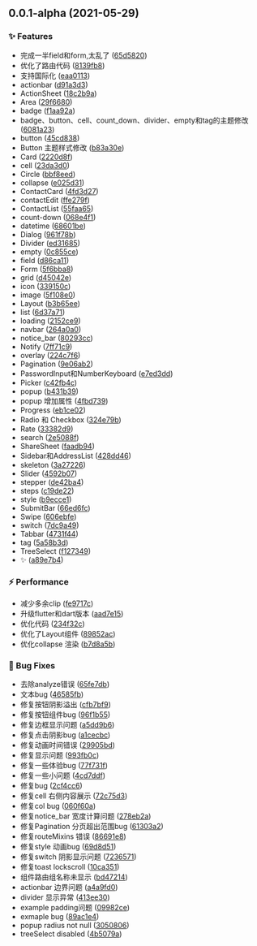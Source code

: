 ## 0.0.1-alpha (2021-05-29)


### ✨ Features

* 完成一半field和form,太乱了 ([65d5820](https://github.com/Simon-Bin/flant/commit/65d5820))
* 优化了路由代码 ([8139fb8](https://github.com/Simon-Bin/flant/commit/8139fb8))
* 支持国际化 ([eaa0113](https://github.com/Simon-Bin/flant/commit/eaa0113))
* actionbar ([d91a3d3](https://github.com/Simon-Bin/flant/commit/d91a3d3))
* ActionSheet ([18c2b9a](https://github.com/Simon-Bin/flant/commit/18c2b9a))
* Area ([29f6680](https://github.com/Simon-Bin/flant/commit/29f6680))
* badge ([f1aa92a](https://github.com/Simon-Bin/flant/commit/f1aa92a))
* badge、button、cell、count_down、divider、empty和tag的主题修改 ([6081a23](https://github.com/Simon-Bin/flant/commit/6081a23))
* button ([45cd838](https://github.com/Simon-Bin/flant/commit/45cd838))
* Button 主题样式修改 ([b83a30e](https://github.com/Simon-Bin/flant/commit/b83a30e))
* Card ([2220d8f](https://github.com/Simon-Bin/flant/commit/2220d8f))
* cell ([23da3d0](https://github.com/Simon-Bin/flant/commit/23da3d0))
* Circle ([bbf8eed](https://github.com/Simon-Bin/flant/commit/bbf8eed))
* collapse ([e025d31](https://github.com/Simon-Bin/flant/commit/e025d31))
* ContactCard ([4fd3d27](https://github.com/Simon-Bin/flant/commit/4fd3d27))
* contactEdit ([ffe279f](https://github.com/Simon-Bin/flant/commit/ffe279f))
* ContactList ([55faa65](https://github.com/Simon-Bin/flant/commit/55faa65))
* count-down ([068e4f1](https://github.com/Simon-Bin/flant/commit/068e4f1))
* datetime ([68601be](https://github.com/Simon-Bin/flant/commit/68601be))
* Dialog ([961f78b](https://github.com/Simon-Bin/flant/commit/961f78b))
* Divider ([ed31685](https://github.com/Simon-Bin/flant/commit/ed31685))
* empty ([0c855ce](https://github.com/Simon-Bin/flant/commit/0c855ce))
* field ([d86ca11](https://github.com/Simon-Bin/flant/commit/d86ca11))
* Form ([5f6bba8](https://github.com/Simon-Bin/flant/commit/5f6bba8))
* grid ([d45042e](https://github.com/Simon-Bin/flant/commit/d45042e))
* icon ([339150c](https://github.com/Simon-Bin/flant/commit/339150c))
* image ([5f108e0](https://github.com/Simon-Bin/flant/commit/5f108e0))
* Layout ([b3b65ee](https://github.com/Simon-Bin/flant/commit/b3b65ee))
* list ([6d37a71](https://github.com/Simon-Bin/flant/commit/6d37a71))
* loading ([2152ce9](https://github.com/Simon-Bin/flant/commit/2152ce9))
* navbar ([264a0a0](https://github.com/Simon-Bin/flant/commit/264a0a0))
* notice_bar ([80293cc](https://github.com/Simon-Bin/flant/commit/80293cc))
* Notify ([7ff71c9](https://github.com/Simon-Bin/flant/commit/7ff71c9))
* overlay ([224c7f6](https://github.com/Simon-Bin/flant/commit/224c7f6))
* Pagination ([9e06ab2](https://github.com/Simon-Bin/flant/commit/9e06ab2))
* PasswordInput和NumberKeyboard ([e7ed3dd](https://github.com/Simon-Bin/flant/commit/e7ed3dd))
* Picker ([c42fb4c](https://github.com/Simon-Bin/flant/commit/c42fb4c))
* popup ([b431b39](https://github.com/Simon-Bin/flant/commit/b431b39))
* popup 增加属性 ([4fbd739](https://github.com/Simon-Bin/flant/commit/4fbd739))
* Progress ([eb1ce02](https://github.com/Simon-Bin/flant/commit/eb1ce02))
* Radio 和 Checkbox ([324e79b](https://github.com/Simon-Bin/flant/commit/324e79b))
* Rate ([33382d9](https://github.com/Simon-Bin/flant/commit/33382d9))
* search ([2e5088f](https://github.com/Simon-Bin/flant/commit/2e5088f))
* ShareSheet ([faadb94](https://github.com/Simon-Bin/flant/commit/faadb94))
* Sidebar和AddressList ([428dd46](https://github.com/Simon-Bin/flant/commit/428dd46))
* skeleton ([3a27226](https://github.com/Simon-Bin/flant/commit/3a27226))
* Slider ([4592b07](https://github.com/Simon-Bin/flant/commit/4592b07))
* stepper ([de42ba4](https://github.com/Simon-Bin/flant/commit/de42ba4))
* steps ([c19de22](https://github.com/Simon-Bin/flant/commit/c19de22))
* style ([b9ecce1](https://github.com/Simon-Bin/flant/commit/b9ecce1))
* SubmitBar ([66ed6fc](https://github.com/Simon-Bin/flant/commit/66ed6fc))
* Swipe ([606ebfe](https://github.com/Simon-Bin/flant/commit/606ebfe))
* switch ([7dc9a49](https://github.com/Simon-Bin/flant/commit/7dc9a49))
* Tabbar ([4731f44](https://github.com/Simon-Bin/flant/commit/4731f44))
* tag ([5a58b3d](https://github.com/Simon-Bin/flant/commit/5a58b3d))
* TreeSelect ([f127349](https://github.com/Simon-Bin/flant/commit/f127349))
* ✨ ([a89e7b4](https://github.com/Simon-Bin/flant/commit/a89e7b4))


### ⚡️ Performance

* 减少多余clip ([fe9717c](https://github.com/Simon-Bin/flant/commit/fe9717c))
* 升级flutter和dart版本 ([aad7e15](https://github.com/Simon-Bin/flant/commit/aad7e15))
* 优化代码 ([234f32c](https://github.com/Simon-Bin/flant/commit/234f32c))
* 优化了Layout组件 ([89852ac](https://github.com/Simon-Bin/flant/commit/89852ac))
* 优化collapse 渲染 ([b7d8a5b](https://github.com/Simon-Bin/flant/commit/b7d8a5b))


### 🐛 Bug Fixes

* 去除analyze错误 ([65fe7db](https://github.com/Simon-Bin/flant/commit/65fe7db))
* 文本bug ([46585fb](https://github.com/Simon-Bin/flant/commit/46585fb))
* 修复按钮阴影溢出 ([cfb7bf9](https://github.com/Simon-Bin/flant/commit/cfb7bf9))
* 修复按钮组件bug ([96f1b55](https://github.com/Simon-Bin/flant/commit/96f1b55))
* 修复边框显示问题 ([a5dd9b6](https://github.com/Simon-Bin/flant/commit/a5dd9b6))
* 修复点击阴影bug ([a1cecbc](https://github.com/Simon-Bin/flant/commit/a1cecbc))
* 修复动画时间错误 ([29905bd](https://github.com/Simon-Bin/flant/commit/29905bd))
* 修复显示问题 ([993fb0c](https://github.com/Simon-Bin/flant/commit/993fb0c))
* 修复一些体验bug ([77f731f](https://github.com/Simon-Bin/flant/commit/77f731f))
* 修复一些小问题 ([4cd7ddf](https://github.com/Simon-Bin/flant/commit/4cd7ddf))
* 修复bug ([2cf4cc6](https://github.com/Simon-Bin/flant/commit/2cf4cc6))
* 修复cell 右侧内容展示 ([72c75d3](https://github.com/Simon-Bin/flant/commit/72c75d3))
* 修复col bug ([060f60a](https://github.com/Simon-Bin/flant/commit/060f60a))
* 修复notice_bar 宽度计算问题 ([278eb2a](https://github.com/Simon-Bin/flant/commit/278eb2a))
* 修复Pagination 分页超出范围bug ([61303a2](https://github.com/Simon-Bin/flant/commit/61303a2))
* 修复routeMixins 错误 ([86691e8](https://github.com/Simon-Bin/flant/commit/86691e8))
* 修复style 动画bug ([69d8d51](https://github.com/Simon-Bin/flant/commit/69d8d51))
* 修复switch 阴影显示问题 ([7236571](https://github.com/Simon-Bin/flant/commit/7236571))
* 修复toast lockscroll ([10ca351](https://github.com/Simon-Bin/flant/commit/10ca351))
* 组件路由组名称未显示 ([bd47214](https://github.com/Simon-Bin/flant/commit/bd47214))
* actionbar 边界问题 ([a4a9fd0](https://github.com/Simon-Bin/flant/commit/a4a9fd0))
* divider 显示异常 ([413ee30](https://github.com/Simon-Bin/flant/commit/413ee30))
* example padding问题 ([09982ce](https://github.com/Simon-Bin/flant/commit/09982ce))
* exmaple bug ([89ac1e4](https://github.com/Simon-Bin/flant/commit/89ac1e4))
* popup radius not null ([3050806](https://github.com/Simon-Bin/flant/commit/3050806))
* treeSelect disabled ([4b5079a](https://github.com/Simon-Bin/flant/commit/4b5079a))


